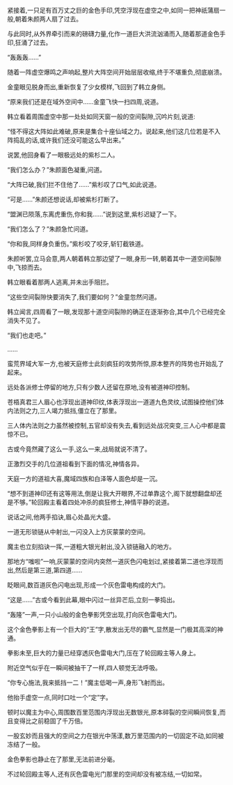 
紧接着,一只足有百万丈之巨的金色手印,凭空浮现在虚空之中,如同一把神祇蒲扇一般,朝着朱颜两人扇了过去。

与此同时,从外界牵引而来的磅礴力量,化作一道巨大洪流汹涌而入,随着那道金色手印,狂涌了过去。

“轰轰轰……”

随着一阵虚空爆鸣之声响起,整片大阵空间开始层层收缩,终于不堪重负,彻底崩溃。

金童眼见脱身而出,重新恢复了少女模样,飞回到了韩立身侧。

“原来我们还是在域外空间中……金童飞快一扫四周,说道。

韩立看着周围虚空中那一处处如同天窗一般的空间裂隙,沉吟片刻,说道:

“怪不得这大阵如此难破,原来是集合十座仙域之力。说起来,他们这几位若是不入阵捣乱的话,或许我们还没可能这么早出来。”

说罢,他回身看了一眼极远处的紫杉二人。

“我们怎么办？”朱颜面色凝重,问道。

“大阵已破,我们拦不住他了……”紫杉叹了口气,如此说道。

“可是……”朱颜还想说话,却被紫杉打断了。

“盟渊已陨落,东离虎重伤,你和我……”说到这里,紫杉迟疑了一下。

“我们怎么了？”朱颜急忙问道。

“你和我,同样身负重伤。”紫杉咬了咬牙,斩钉截铁道。

朱颜听罢,立马会意,两人朝着韩立那边望了一眼,身形一转,朝着其中一道空间裂隙中,飞掠而去。

韩立眼看着那两人逃离,并未出手阻拦。

“这些空间裂隙快要消失了,我们要如何？”金童忽然问道。

韩立闻言,四周看了一眼,发现那十道空间裂隙的确正在逐渐弥合,其中几个已经完全消失不见了。

“我们也走吧。”

……

蛮荒界域大军一方,也被天庭修士此刻疯狂的攻势所惊,原本整齐的阵势也开始乱了起来。

远处各派修士停留的地方,只有少数人还留在原地,没有被道神印控制。

苍梧真君三人眉心也浮现出道神印纹,体表浮现出一道道九色灵纹,试图操控他们体内法则之力,三人竭力抵挡,僵立在了那里。

三人体内法则之力虽然被控制,五官却没有失去,看到远处战况突变,三人心中都是震惊不已。

古或今竟然藏了这么一手,这么一来,战局就说不清了。

正激烈交手的几位道祖看到下面的情况,神情各异。

天庭一方的道祖大喜,魔域四族和白泽等人面色却是一沉。

“想不到道神印还有这等用法,倒是让我大开眼界,不过单靠这个,阁下就想翻盘却还是不够。”轮回殿主看着四处冲杀的疯狂修士,神情平静的说道。

说话之间,他两手掐诀,眉心处晶光大盛。

一道无形锁链从中射出,一闪没入上方灰蒙蒙的空间。

魔主也立刻掐诀一挥,一道粗大银光射出,没入锁链融入的地方。

那地方“嗤啦”一响,灰蒙蒙的空间内突然一道灰色闪电划过,紧接着第二道也浮现而出,然后是第三道,第四道……

眨眼间,数百道灰色闪电出现,形成一个灰色雷电构成的大门。

“这是……”古或今看到此幕,眼中闪过一丝异芒后,立刻一拳捣出。

“轰隆”一声,一只小山般的金色拳影凭空出现,打向灰色雷电大门。

这个金色拳影上有一个巨大的“王”字,散发出无尽的霸气,显然是一门极其高深的神通。

拳影未至,巨大的力量已经穿透灰色雷电大门,压在了轮回殿主等人身上。

附近空气似乎在一瞬间被抽干了一样,四人顿觉无法呼吸。

“你专心施法,我来抵挡一二！”魔主低喝一声,身形飞射而出。

他抬手虚空一点,同时口吐一个“定”字。

顿时以魔主为中心,周围数百里范围内浮现出无数银光,原本碎裂的空间瞬间恢复,而且变得比之前稳固了千万倍。

一股玄妙而且强大的空间之力在银光中荡漾,数万里范围内的一切固定不动,如同被冻结了一般。

金色拳影也静止在了那里,无法前进分毫。

不过轮回殿主等人,还有灰色雷电光门那里的空间却没有被冻结,一切如常。